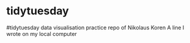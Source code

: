 # tidytuesday
#tidytuesday data visualisation practice repo of Nikolaus Koren
A line I wrote on my local computer
